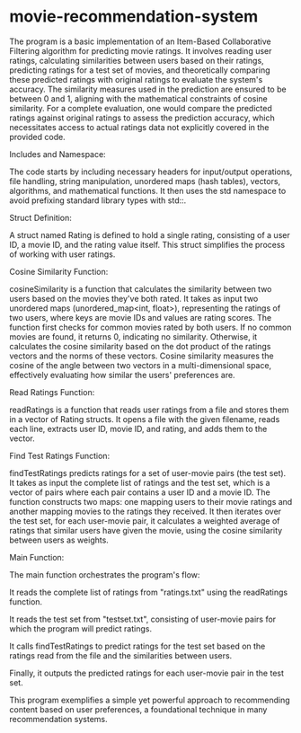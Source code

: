 # movie-recommendation-system
The program is a basic implementation of an Item-Based Collaborative Filtering algorithm for predicting movie ratings. It involves reading user ratings, calculating similarities between users based on their ratings, predicting ratings for a test set of movies, and theoretically comparing these predicted ratings with original ratings to evaluate the system's accuracy. The similarity measures used in the prediction are ensured to be between 0 and 1, aligning with the mathematical constraints of cosine similarity. For a complete evaluation, one would compare the predicted ratings against original ratings to assess the prediction accuracy, which necessitates access to actual ratings data not explicitly covered in the provided code.

Includes and Namespace:

The code starts by including necessary headers for input/output operations, file handling, string manipulation, unordered maps (hash tables), vectors, algorithms, and mathematical functions. It then uses the std namespace to avoid prefixing standard library types with std::.

Struct Definition:

A struct named Rating is defined to hold a single rating, consisting of a user ID, a movie ID, and the rating value itself. This struct simplifies the process of working with user ratings.

Cosine Similarity Function:

cosineSimilarity is a function that calculates the similarity between two users based on the movies they've both rated. It takes as input two unordered maps (unordered_map<int, float>), representing the ratings of two users, where keys are movie IDs and values are rating scores. The function first checks for common movies rated by both users. If no common movies are found, it returns 0, indicating no similarity. Otherwise, it calculates the cosine similarity based on the dot product of the ratings vectors and the norms of these vectors. Cosine similarity measures the cosine of the angle between two vectors in a multi-dimensional space, effectively evaluating how similar the users' preferences are.

Read Ratings Function:

readRatings is a function that reads user ratings from a file and stores them in a vector of Rating structs. It opens a file with the given filename, reads each line, extracts user ID, movie ID, and rating, and adds them to the vector.

Find Test Ratings Function:

findTestRatings predicts ratings for a set of user-movie pairs (the test set). It takes as input the complete list of ratings and the test set, which is a vector of pairs where each pair contains a user ID and a movie ID. The function constructs two maps: one mapping users to their movie ratings and another mapping movies to the ratings they received. It then iterates over the test set, for each user-movie pair, it calculates a weighted average of ratings that similar users have given the movie, using the cosine similarity between users as weights.

Main Function:

The main function orchestrates the program's flow:


It reads the complete list of ratings from "ratings.txt" using the readRatings function.

It reads the test set from "testset.txt", consisting of user-movie pairs for which the program will predict ratings.

It calls findTestRatings to predict ratings for the test set based on the ratings read from the file and the similarities between users.

Finally, it outputs the predicted ratings for each user-movie pair in the test set.

This program exemplifies a simple yet powerful approach to recommending content based on user preferences, a foundational technique in many recommendation systems.

